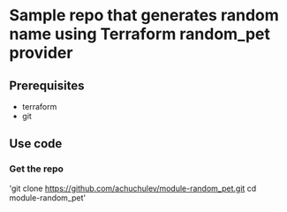 # Sample repo that generates random name using Terraform random_pet provider

## Prerequisites

* terraform
* git

## Use code
### Get the repo

'git clone https://github.com/achuchulev/module-random_pet.git
cd module-random_pet'
